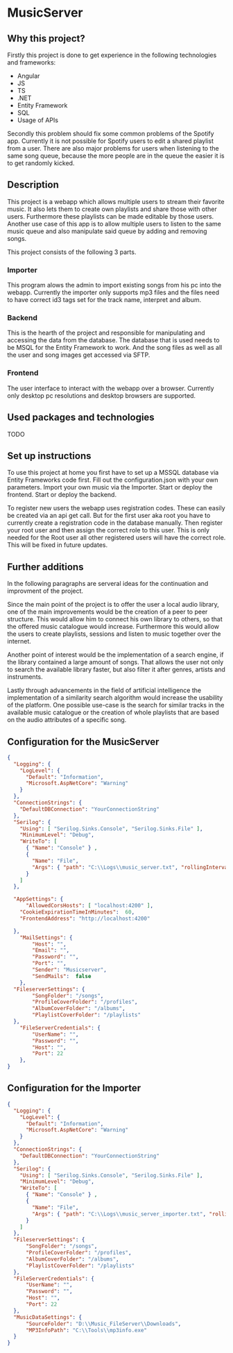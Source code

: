# MusicServer

## Why this project?

Firstly this project is done to get experience in the following technologies and frameworks: 
* Angular
* JS
* TS
* .NET
* Entity Framework
* SQL
* Usage of APIs

Secondly this problem should fix some common problems of the Spotify app.
Currently it is not possible for Spotify users to edit a shared playlist from a user.
There are also major problems for users when listening to the same song queue, because the more people are in the queue the easier it is to get randomly kicked. 

## Description

This project is a webapp which allows multiple users to stream their favorite music. 
It also lets them to create own playlists and share those with other users.
Furthermore these playlists can be made editable by those users.
Another use case of this app is to allow multiple users to listen to the same music queue and also manipulate said queue by adding and removing songs.

This project consists of the following 3 parts.

### Importer 

This program alows the admin to import existing songs from his pc into the webapp. 
Currently the importer only supports mp3 files and the files need to have correct id3 tags set for the track name, interpret and album.

### Backend

This is the hearth of the project and responsible for manipulating and accessing the data from the database.
The database that is used needs to be MSQL for the Entity Framework to work. 
And the song files as well as all the user and song images get accessed via SFTP.

### Frontend

The user interface to interact with the webapp over a browser.
Currently only desktop pc resolutions and desktop browsers are supported.

## Used packages and technologies

TODO

## Set up instructions

To use this project at home you first have to set up a MSSQL database via Entity Frameworks code first.
Fill out the configuration.json with your own parameters.
Import your own music via the Importer.
Start or deploy the frontend.
Start or deploy the backend.

To register new users the webapp uses registration codes.
These can easily be created via an api get call. 
But for the first user aka root you have to currently create a registration code in the database manually. 
Then register your root user and then assign the correct role to this user.
This is only needed for the Root user all other registered users will have the correct role.
This will be fixed in future updates.

## Further additions

In the following paragraphs are serveral ideas for the continuation and improvment of the project.

Since the main point of the project is to offer the user a local audio library, one of the main improvements would be the creation of a peer to peer structure.
This would allow him to connect his own library to others, so that the offered music catalogue would increase. Furthermore this would allow the users to create playlists, sessions and listen to music together over the internet.

Another point of interest would be the implementation of a search engine, if the library contained a large amount of songs.
That allows the user not only to search the available library faster, but also filter it after genres, artists and instruments.

Lastly through advancements in the field of artificial intelligence the implementation of a similarity search algorithm would increase the usability of the platform. 
One possible use-case is the search for similar tracks in the available music catalogue or the creation of whole playlists that are based on the audio attributes of a specific song.



## Configuration for the MusicServer
```json
{
  "Logging": {
    "LogLevel": {
      "Default": "Information",
      "Microsoft.AspNetCore": "Warning"
    }
  },
  "ConnectionStrings": {
    "DefaultDBConnection": "YourConnectionString"
  },
  "Serilog": {
    "Using": [ "Serilog.Sinks.Console", "Serilog.Sinks.File" ],
    "MinimumLevel": "Debug",
    "WriteTo": [
      { "Name": "Console" } ,
      {
        "Name": "File",
        "Args": { "path": "C:\\Logs\\music_server.txt", "rollingInterval": "Day" }
      }
    ]
  },

  "AppSettings": {
      "AllowedCorsHosts": [ "localhost:4200" ],
    "CookieExpirationTimeInMinutes":  60,
    "FrontendAddress": "http://localhost:4200"

  },
    "MailSettings": {
        "Host": "",
        "Email": "",
        "Password": "",
        "Port": "",
        "Sender": "Musicserver",
        "SendMails":  false
    },
  "FileserverSettings": {
        "SongFolder": "/songs",
        "ProfileCoverFolder": "/profiles",
        "AlbumCoverFolder": "/albums",
        "PlaylistCoverFolder": "/playlists"
  },
    "FileServerCredentials": {
        "UserName": "",
        "Password": "",
        "Host": "",
        "Port": 22
    },
}


```

## Configuration for the Importer

```json
{
  "Logging": {
    "LogLevel": {
      "Default": "Information",
      "Microsoft.AspNetCore": "Warning"
    }
  },
  "ConnectionStrings": {
    "DefaultDBConnection": "YourConnectionString"
  },
  "Serilog": {
    "Using": [ "Serilog.Sinks.Console", "Serilog.Sinks.File" ],
    "MinimumLevel": "Debug",
    "WriteTo": [
      { "Name": "Console" } ,
      {
        "Name": "File",
        "Args": { "path": "C:\\Logs\\music_server_importer.txt", "rollingInterval": "Day" }
      }
    ]
  },
  "FileserverSettings": {
      "SongFolder": "/songs",
      "ProfileCoverFolder": "/profiles",
      "AlbumCoverFolder": "/albums",
      "PlaylistCoverFolder": "/playlists"
  },
  "FileServerCredentials": {
      "UserName": "",
      "Password": "",
      "Host": "",
      "Port": 22
  },
  "MusicDataSettings": {
      "SourceFolder": "D:\\Music_FileServer\\Downloads",
      "MP3InfoPath": "C:\\Tools\\mp3info.exe"
  }
}


```